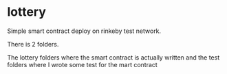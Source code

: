 # lottery
Simple smart contract deploy on rinkeby test network. 

There is 2 folders. 

The lottery folders where the smart contract is actually written and the test folders where I wrote some test for the mart contract  
